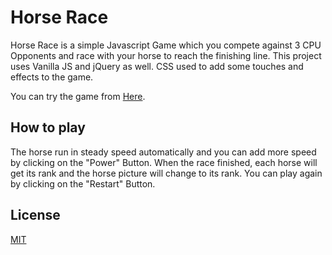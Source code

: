 # Horse Race

Horse Race is a simple Javascript Game which you compete against 3 CPU Opponents and race with your horse to reach the finishing line. This project uses Vanilla JS and jQuery as well. CSS used to add some touches and effects to the game.

You can try the game from [Here](https://adeeb-mcst.github.io/).

## How to play

The horse run in steady speed automatically and you can add more speed by clicking on the "Power" Button.
When the race finished, each horse will get its rank and the horse picture will change to its rank.
You can play again by clicking on the "Restart" Button.

## License
[MIT](https://choosealicense.com/licenses/mit/)
